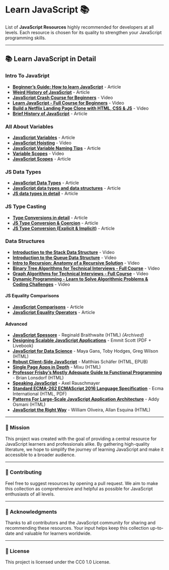 # Learn JavaScript 📚

List of **JavaScript Resources** highly recommended for developers at all levels. Each resource is chosen for its quality to strengthen your JavaScript programming skills.

---

## 📚 Learn JavaScript in Detail

### Intro To JavaSript

- **[Beginner’s Guide: How to learn JavaScript](https://www.freecodecamp.org/news/how-to-learn-javascript-effectively/)** - Article
- **[Weird History of JavaScript](https://dev.to/codediodeio/the-weird-history-of-javascript-2bnb)** - Article
- **[JavaScript Crash Course for Beginners](https://www.youtube.com/watch?v=hdI2bqOjy3c&t=2s)** - Video
- **[Learn JavaScript - Full Course for Beginners](https://www.youtube.com/watch?v=PkZNo7MFNFg)** - Video
- **[Build a Netflix Landing Page Clone with HTML, CSS & JS](https://www.youtube.com/watch?v=P7t13SGytRk&t=22s)** - Video
- **[Brief History of JavaScript](https://roadmap.sh/guides/history-of-javascript)** - Article

### All About Variables

- **[JavaScript Variables](https://javascript.info/variables)** - Article
- **[JavaScript Hoisting](https://www.youtube.com/watch?v=EvfRXyKa_GI)** - Video
- **[JavaScript Variable Naming Tips](https://www.codeguage.com/courses/js/variables#Tips_for_naming_variables)** - Article
- **[Variable Scopes](https://www.youtube.com/watch?v=_E96W6ivHng)** - Video
- **[JavaScript Scopes](https://www.w3schools.com/js/js_scope.asp)** - Article

### JS Data Types

- **[JavaScript Data Types](https://www.codeguage.com/courses/js/data-types)** - Article
- **[JavaScript data types and data structures](https://developer.mozilla.org/en-US/docs/Web/JavaScript/Data_structures)** - Article
- **[JS data types in detail](https://javascript.info/types)** - Article

### JS Type Casting

- **[Type Conversions in detail](https://javascript.info/type-conversions)** - Article
- **[JS Type Conversion & Coercion](https://medium.com/@mila.mirovic98/javascript-fundamentals-type-conversion-coercion-8bbba10c9925)** - Article
- **[JS Type Conversion (Explicit & Implicit)](https://www.freecodecamp.org/news/coercion-and-type-conversion-in-javascript/)** - Article


### Data Structures

- **[Introduction to the Stack Data Structure](https://www.youtube.com/watch?v=4F-BnR2XwqU)** - Video
- **[Introduction to the Queue Data Structure](https://www.youtube.com/watch?v=GRA_3Ppl2ZI)** - Video
- **[Intro to Recursion: Anatomy of a Recursive Solution](https://www.youtube.com/watch?v=yBWlPte6FhA)** - Video
- **[Binary Tree Algorithms for Technical Interviews - Full Course](https://www.youtube.com/watch?v=fAAZixBzIAI)** - Video
- **[Graph Algorithms for Technical Interviews - Full Course](https://www.youtube.com/watch?v=tWVWeAqZ0WU)** - Video
- **[Dynamic Programming - Learn to Solve Algorithmic Problems & Coding Challenges](https://www.youtube.com/watch?v=oBt53YbR9Kk)** - Video


#### JS Equality Comparisons

- **[JavaScript Comparisons](https://www.w3schools.com/js/js_comparisons.asp)** - Article
- **[JavaScript Equality Operators](https://developer.mozilla.org/en-US/docs/Web/JavaScript/Reference/Operators#equality_operators)** - Article


#### Advanced

- **[JavaScript Spessore](https://web.archive.org/web/20160325064800/https://leanpub.com/javascript-spessore/read)** - Reginald Braithwaite (HTML) _(Archived)_
- **[Designing Scalable JavaScript Applications](https://www.manning.com/books/designing-scalable-javascript-applications)** - Emmit Scott (PDF + Livebook)
- **[JavaScript for Data Science](https://third-bit.com/js4ds/)** - Maya Gans, Toby Hodges, Greg Wilson (HTML)
- **[Robust Client-Side JavaScript](https://molily.de/robust-javascript/)** - Matthias Schäfer (HTML, EPUB)
- **[Single Page Apps in Depth](http://singlepageappbook.com)** - Mixu (HTML)
- **[Professor Frisby’s Mostly Adequate Guide to Functional Programming](https://mostly-adequate.gitbooks.io/mostly-adequate-guide/content/)** - Brian Lonsdorf (HTML)
- **[Speaking JavaScript](https://exploringjs.com/es5/)** - Axel Rauschmayer
- **[Standard ECMA-262 ECMAScript 2016 Language Specification](https://www.ecma-international.org/publications/standards/Ecma-262.htm)** - Ecma International (HTML, PDF)
- **[Patterns For Large-Scale JavaScript Application Architecture](http://addyosmani.com/largescalejavascript/)** - Addy Osmani (HTML)
- **[JavaScript the Right Way](https://github.com/braziljs/js-the-right-way)** - William Oliveira, Allan Esquina (HTML)

---

### 🎯 Mission

This project was created with the goal of providing a central resource for JavaScript learners and professionals alike. By gathering high-quality literature, we hope to simplify the journey of learning JavaScript and make it accessible to a broader audience.

---

### 🤝 Contributing

Feel free to suggest resources by opening a pull request. We aim to make this collection as comprehensive and helpful as possible for JavaScript enthusiasts of all levels.

---

### 🙏 Acknowledgments

Thanks to all contributors and the JavaScript community for sharing and recommending these resources. Your input helps keep this collection up-to-date and valuable for learners worldwide.

---

### 📜 License

This project is licensed under the CC0 1.0 License.
